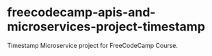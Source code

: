 # freecodecamp-apis-and-microservices-project-timestamp
Timestamp Microservice project for FreeCodeCamp Course.
